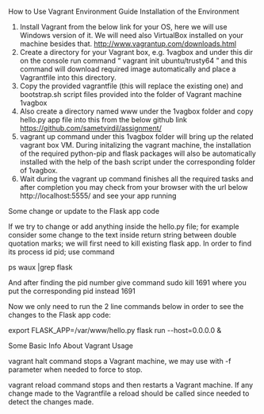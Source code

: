 How to Use Vagrant Environment Guide
Installation of the Environment
1.	Install Vagrant from the below link for your OS, here we will use Windows version of it. We will  need also VirtualBox installed on your machine besides that.
http://www.vagrantup.com/downloads.html
2.	Create a directory for your Vagrant box, e.g. 1vagbox  and under this dir on the console run command “ vagrant init ubuntu/trusty64 ” and this command will download required image automatically and place a Vagrantfile into this directory. 
3.	Copy the provided vagrantfile (this will replace the existing one) and bootstrap.sh script files provided into the folder of Vagrant machine 1vagbox
4.	Also create a directory named www under the 1vagbox folder and copy hello.py app file into this from the below github link 
https://github.com/sametvirdil/assignment/ 
5.	vagrant up command under this 1vagbox folder will bring up the related vagrant box VM.  During initalizing the vagrant machine, the installation of the required python-pip and flask packages will also be automatically installed with the help of the bash script under the corresponding folder of 1vagbox.
6.	Wait during the vagrant up command finishes all the required tasks and after completion you may check from your browser with the url below
http://localhost:5555/  and  see your app running


Some change or update to the Flask app code

If we try to change or add anything inside the hello.py file; for example consider some change to the text inside return string between double  quotation marks; we will first need to kill existing flask app. In order to find its process id pid; use command

ps waux |grep flask 

 

And after finding the pid number give command sudo kill 1691 where you put the corresponding pid instead 1691

 


 Now we only need to run the 2 line commands below in order to see the changes to the Flask app code:

export FLASK_APP=/var/www/hello.py
flask run --host=0.0.0.0 &


Some Basic Info About Vagrant Usage

vagrant halt command stops a Vagrant machine, we may use with -f  parameter when needed to force to stop.

vagrant reload command stops and then restarts a Vagrant machine. If any change made to the Vagrantfile a reload should be called since needed to detect the changes made.

